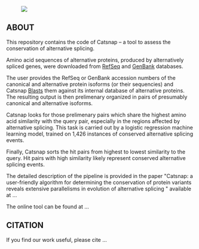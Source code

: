 <figure>
  <img src="https://github.com/konovalovdmitry/catsnap/blob/master/picture.PNG" "/>
</figure>

## ABOUT

This repository contains the code of Catsnap – a tool to assess the conservation of alternative splicing. 

Amino acid sequences of alternative proteins, produced by alternatively spliced genes, were downloaded from [RefSeq](https://www.ncbi.nlm.nih.gov/refseq/) and [GenBank](https://www.ncbi.nlm.nih.gov/genbank/) databases.

The user provides the RefSeq or GenBank accession numbers of the canonical and alternative protein isoforms (or their sequencies) and Catsnap [Blasts](https://blast.ncbi.nlm.nih.gov/Blast.cgi) them against its internal database of alternative proteins. The resulting output is then prelimenary organized in pairs of presumably canonical and alternative isoforms. 

Catsnap looks for those prelimenary pairs which share the highest amino acid similarity with the query pair, especially in the regions affected by alternative splicing. This task is carried out by a logistic regression machine learning model, trained on 1,426 instances of conserved alternative splicing events. 

Finally, Catsnap sorts the hit pairs from highest to lowest similarity to the query. Hit pairs with high similarity likely represent conserved alternative splicing events.

The detailed description of the pipeline is provided in the paper "Catsnap: a user-friendly algorithm for determining the conservation of protein variants reveals extensive parallelisms in evolution of alternative splicing " available at ...

The online tool can be found at …

## CITATION

If you find our work useful, please cite ...
